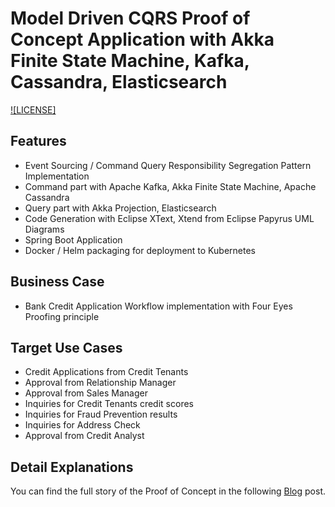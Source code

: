 # Model Driven CQRS Proof of Concept Application with Akka Finite State Machine, Kafka, Cassandra, Elasticsearch
[![LICENSE]](https://github.com/mehmetsalgar/Akka-Finite-State-Machine/edit/master/LICENSE)
## Features
- Event Sourcing / Command Query Responsibility Segregation Pattern Implementation
- Command part with Apache Kafka, Akka Finite State Machine, Apache Cassandra
- Query part with Akka Projection, Elasticsearch
- Code Generation with Eclipse XText, Xtend from Eclipse Papyrus UML Diagrams
- Spring Boot Application
- Docker / Helm packaging for deployment to Kubernetes

## Business Case
- Bank Credit Application Workflow implementation with Four Eyes Proofing principle

## Target Use Cases
- Credit Applications from Credit Tenants
- Approval from Relationship Manager
- Approval from Sales Manager
- Inquiries for Credit Tenants credit scores
- Inquiries for Fraud Prevention results
- Inquiries for Address Check
- Approval from Credit Analyst

## Detail Explanations
You can find the full story of the Proof of Concept in the following [Blog](https://mehmetsalgar.wordpress.com/2022/04/18/a-model-driven-event-sourced-cloud-ready-application-with-akka-finite-state-machine-using-kafka-cassandra-and-elasticsearch/) post.
